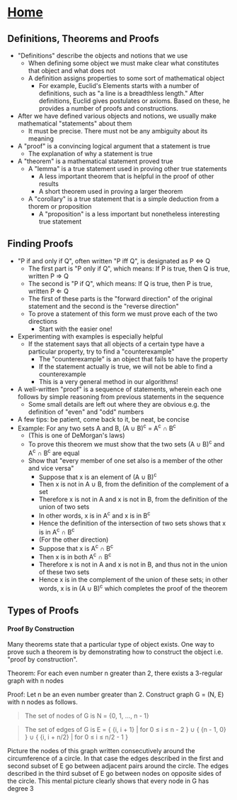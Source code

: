 # [Home](../README.md) 
## Definitions, Theorems and Proofs
* "Definitions" describe the objects and notions that we use
  * When defining some object we must make clear what constitutes that object and what does not
  * A definition assigns properties to some sort of mathematical object
    * For example, Euclid's Elements starts with a number of definitions, such as "a line is a breadthless length." After definitions, Euclid gives postulates or axioms. Based on these, he provides a number of proofs and constructions.
* After we have defined various objects and notions, we usually make mathematical "statements" about them
  * It must be precise. There must not be any ambiguity about its meaning
* A "proof" is a convincing logical argument that a statement is true
  * The explanation of why a statement is true
* A "theorem" is a mathematical statement proved true
  * A "lemma" is a true statement used in proving other true statements
    * A less important theorem that is helpful in the proof of other results
    * A short theorem used in proving a larger theorem
  * A "corollary" is a true statement that is a simple deduction from a thorem or proposition
    * A "proposition" is a less important but nonetheless interesting true statement
## Finding Proofs
* "P if and only if Q", often written "P iff Q", is designated as P &#8660; Q
  * The first part is "P only if Q", which means: If P is true, then Q is true, written P &#8658; Q
  * The second is "P if Q", which means: If Q is true, then P is true, written P &#8656; Q
  * The first of these parts is the "forward direction" of the original statement and the second is the "reverse direction"
  * To prove a statement of this form we must prove each of the two directions
    * Start with the easier one!
* Experimenting with examples is especially helpful
  * If the statement says that all objects of a certain type have a particular property, try to find a "counterexample"
    * The "counterexample" is an object that fails to have the property
    * If the statement actually is true, we will not be able to find a counterexample
    * This is a very general method in our algorithms!
* A well-written "proof" is a sequence of statements, wherein each one follows by simple reasoning from previous statements in the sequence
  * Some small details are left out where they are obvious e.g. the definition of "even" and "odd" numbers
* A few tips: be patient, come back to it, be neat, be concise
* Example: For any two sets A and B, (A &#8746; B)<sup>c</sup> = A<sup>c</sup> &#8745; B<sup>c</sup>
  * (This is one of DeMorgan's laws)
  * To prove this theorem we must show that the two sets (A &#8746; B)<sup>c</sup> and A<sup>c</sup> &#8745; B<sup>c</sup> are equal
  * Show that "every member of one set also is a member of the other and vice versa"
    * Suppose that x is an element of (A &#8746; B)<sup>c</sup>
    * Then x is not in A &#8746; B, from the definition of the complement of a set
    * Therefore x is not in A and x is not in B, from the definition of the union of two sets
    * In other words, x is in A<sup>c</sup> and x is in B<sup>c</sup>
    * Hence the definition of the intersection of two sets shows that x is in A<sup>c</sup> &#8745; B<sup>c</sup>
    * (For the other direction)
    * Suppose that x is A<sup>c</sup> &#8745; B<sup>c</sup>
    * Then x is in both A<sup>c</sup> &#8745; B<sup>c</sup>
    * Therefore x is not in A and x is not in B, and thus not in the union of these two sets
    * Hence x is in the complement of the union of these sets; in other words, x is in (A &#8746; B)<sup>c</sup> which completes the proof of the theorem
## Types of Proofs
#### Proof By Construction
Many theorems state that a particular type of object exists. One way to prove such a theorem is by demonstrating how to construct the object i.e. "proof by construction".

Theorem: For each even number n greater than 2, there exists a 3-regular graph with n nodes

Proof: Let n be an even number greater than 2. Construct graph G = (N, E) with n nodes as follows.
> The set of nodes of G is N = {0, 1, ..., n - 1}

> The set of edges of G is E = { {i, i + 1} | for 0 &le; i &le; n - 2 } &#8746; { {n - 1, 0} } &#8746; { {i, i + n/2} | for 0 &le; i &le; n/2 - 1 }

Picture the nodes of this graph written consecutively around the circumference of a circle. In that case the edges described in the first and second subset of E go between adjacent pairs around the circle. The edges described in the third subset of E go between nodes on opposite sides of the circle. This mental picture clearly shows that every node in G has degree 3
